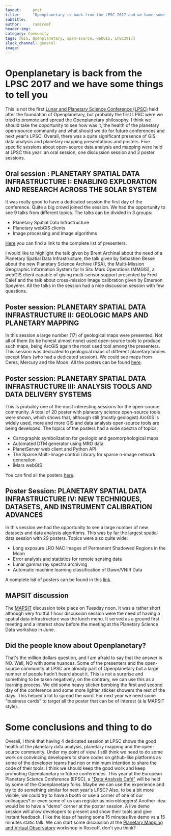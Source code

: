 ```yaml
---
layout:     post
title:      "Openplanetary is back from the LPSC 2017 and we have some things to tell you"
subtitle:   
author:     ramiromf
header-img:
category: Community
tags: [GIS, Openplanetary, open-source, webGIS, LPSC2017]
slack_channel: general
image:
---
```


# Openplanetary is back from the LPSC 2017 and we have some things to tell you

This is not the first [Lunar and Planetary Science Conference (LPSC)](http://www.hou.usra.edu/meetings/lpsc2017/) held after the foundation of Openplanetary, but probably the first LPSC were we tried to promote and spread the Openplanetary philosophy. I think we should take the opportunity to see how was it, the health of the planetary open-source community and what should we do for future conferences and next year's LPSC. Overall, there was a quite significant presence of GIS, data analysis and planetary mapping presentations and posters. Five specific sessions about open-source data analysis and mapping were held at LPSC this year: an oral session, one discussion session and 3 poster sessions.

## Oral session : PLANETARY SPATIAL DATA INFRASTRUCTURE I: ENABLING EXPLORATION AND RESEARCH ACROSS THE SOLAR SYSTEM
It was really good to have a dedicated session the first day of the conference. Quite a big crowd joined the session. We had the opportunity to see 9 talks from different topics. The talks can be divided in 3 groups:
* Planetary Spatial Data Infrastructure
* Planetary webGIS clients
* Image processing and Image algorithms

[Here](http://www.lpi.usra.edu/meetings/lpsc2017/pdf/sess153.pdf) you can find a link to the complete list of presenters.

I would like to highlight the talk given by Brent Archinal about the need of a Planetary Spatial Data Infrastructure, the talk given by Sebastien Besse about the new Planetary Science Archive (PSA), the Multi-Mission Geographic Information System for In Situ Mars Operations (MMGIS), a webGIS client capable of giving multi-sensor support presented by Fred Calef and the talk about cross-mission image calibration given by Emerson Speyerer. All the talks in the session had a nice discussion session with few questions.

## Poster session: PLANETARY SPATIAL DATA INFRASTRUCTURE II: GEOLOGIC MAPS AND PLANETARY MAPPING
In this session a large number (17) of geological maps were presented. Not all of them (to be honest almost none) used open-source tools to produce such maps, being ArcGIS again the most used tool among the presenters. This session was dedicated to geological maps of different planetary bodies except Mars (who had a dedicated session). We could see maps from Ceres, Mercury and the Moon. All the posters can be found [here](http://www.lpi.usra.edu/meetings/lpsc2017/pdf/sess344.pdf).

## Poster session: PLANETARY SPATIAL DATA INFRASTRUCTURE III: ANALYSIS TOOLS AND DATA DELIVERY SYSTEMS
This is probably one of the most interesting sessions for the open-source community. A total of 20 poster with planetary science open-source tools were shown, which shows that, although still (mostly geologist) ArcGIS is widely used, more and more GIS and data analysis open-source tools are being developed. The topics of the posters had a wide spectra of topics:
* Cartographic symbolization for geologic and geomorphological maps
* Automated DTM generator using MRO data
* PlanetServer web client and Python API
* The Sparse Multi-Image control Library for sparse n-image network generation
* iMars webGIS

You can find all the posters [here](http://www.lpi.usra.edu/meetings/lpsc2017/pdf/sess345.pdf).

## Poster Session:  PLANETARY SPATIAL DATA INFRASTRUCTURE IV: NEW TECHNIQUES, DATASETS, AND INSTRUMENT CALIBRATION ADVANCES
In this session we had the opportunity to see a large number of new datasets and data analysis algorithms. This was by far the largest spatial data session with 29 posters. Topics were also quite wide:
* Long exposure LRO NAC images of Permanent Shadowed Regions in the Moon
* Error analysis and statistics for remote sensing data
* Lunar gamma ray spectra archiving
* Automatic machine learning classification of Dawn/VNIR Data

A complete lsit of posters can be found in this [link](http://www.lpi.usra.edu/meetings/lpsc2017/pdf/sess346.pdf).

## MAPSIT discussion
The [MAPSIT](http://www.lpi.usra.edu/mapsit/) discussion toke place on Tuesday noon. It was a rather short although very fruitful 1 hour discussion session were the need of having a spatial data infrastructure was the lunch menu. It served as a ground first meeting and a interest show before the meeting at the Planetary Science Data workshop in June.

## Did the people know about Openplanetary?
That's the million dollars question, and I am afraid to say that the answer is NO. Well, NO with some nuances. Some of the presenters and the open-source community at LPSC are already part of Openplanetary but a large number of people hadn't heard about it. This is not a surprise and something to be taken negatively, on the contrary, we can use this as a learning process. We did some heavy sticker bombing the first and second day of the conference and some more lighter sticker showers the rest of the days. This helped a lot to spread the word. For next year we need some "business cards" to target all the poster that can be of interest (á la MAPSIT style).

# Some conclusions and thing to do
Overall, I think that having 4 dedicated session at LPSC shows the good health of the planetary data analysis, planetary mapping and the open-source community. Under my point of view, I still think we need to do some work on convincing developers to share codes on github-like platforms as some of the developer teams had non or minimum intention to share the code of their tools. I think we should keep the good work and keep promoting Openplanetary in future conferences. This year at the European Planetary Science Conference (EPSC), a ["Data Analysis Café"](http://meetingorganizer.copernicus.org/EPSC2017/session/26078) will be held by some of the Openplanetary folks. Maybe we can use the experience and try to do something similar for next year's LPSC? Also, to be a bit more visible, we could try to have a booth or use a corner of one of our colleagues? or even some of us can register as microbloggers! Another idea would be to have a "demo" corner at the poster session. A live demo session will allow developers to present and show their tools and give instant feedback. I like the idea of having some 15 minutes live demo vs a 15 minutes static talk. We can start some discussion at the [Planetary Mapping and Virtual Observatory](https://epn-vespa.github.io/mapping2017/) workshop in Roscoff, don't you think?
